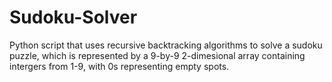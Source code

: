 # Sudoku-Solver
Python script that uses recursive backtracking algorithms to solve a sudoku puzzle, which is represented by a 9-by-9 2-dimesional array containing intergers from 1-9, with 0s representing empty spots.
